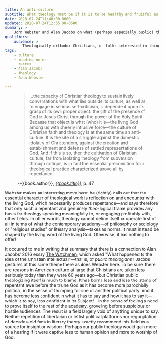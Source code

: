 ```yaml
---
title: An anti-culture
subtitle: What theology must be if it is to be healthy and fruitful as a field.
date: 2020-07-24T11:40:00-0600
updated: 2020-07-24T12:35:00-0600
summary: >
    John Webster and Alan Jacobs on what (perhaps especially public) theology must be if it is to be healthy and fruitful as a field.
qualifiers:
    audience: >
        Theologically-orthodox Christians, or folks interested in things that theologically-orthodox Christians think.
tags:
    - culture
    - reading notes
    - quotes
    - Alan Jacobs
    - theology
    - John Webster

---
```


<figure class="quotation">

> …the capacity of Christian theology to sustain lively conversations with what lies outside its culture, as well as to engage in serious self-criticism, is dependent upon its grasp of its own proper object: the gift of the presence of God in Jesus Christ through the power of the Holy Spirit. Because that object is what (who) it is—the living God among us with sheerly intrusive force—the culture of Christian faith and theology is at the same time an anti-culture. It is the site of a struggle against the domestic idolatry of Christendom, against the creation and establishment and defense of settled representations of God. And if this is so, then the cultivation of Christian culture, far from isolating theology from subversion through critique, is in fact the essential precondition for a theological practice characterized above all by repentance.

<figcaption>--{{book.author}}, <a href='{{book.link}}'><cite>{{book.title}}</cite></a>, p. 47</figcaption>

</figure>

Webster makes an interesting move here: he (rightly) calls out that the essential character of theological work is reflection on and encounter with the living God, which necessarily produces repentance—and says therefore that only such a repentant and genuinely *theo*-logical frame provides any basis for theology speaking meaningfully to, or engaging profitably with, other fields. In other words, theology cannot define itself or operate first of all in terms of what the contemporary academy—of philosophy or sociology or "religious studies" or literary analysis—takes as norms. It must instead be shaped by the living word of the living God. Otherwise, it has nothing to offer!

It occurred to me in writing that summary that there is a connection to Alan Jacobs' 2016 essay [The Watchmen](https://harpers.org/archive/2016/09/the-watchmen/), which asked "What happened to the idea of the Christian intellectual"—that is, of *public theologians*? Jacobs gestures at this same theme there as does Webster here. To be sure, there are reasons in American culture at large that Christians are taken less seriously today than they were 60 years ago—but Christian public theologizing itself is much to blame. It has borne less and less the stamp of repentant awe before the triune God as it has become more parochially political, in the sense of thumping for one or another political party. And it has become less confident in what it has to say and how it has to say it—which is to say, less confident in its Subject!—in the sense of feeling a need to prove itself to the rest of the academy, groveling before suspicious or hostile audiences. The result is a field largely void of anything unique to say. Neither repetition of libertarian or leftist political platforms nor regurgitation of decades-old fads in literary theory exactly recommend this field as a source for insight or wisdom. Perhaps our public theology would gain more of a hearing if it were captive less to human opinion and more to worship of God.